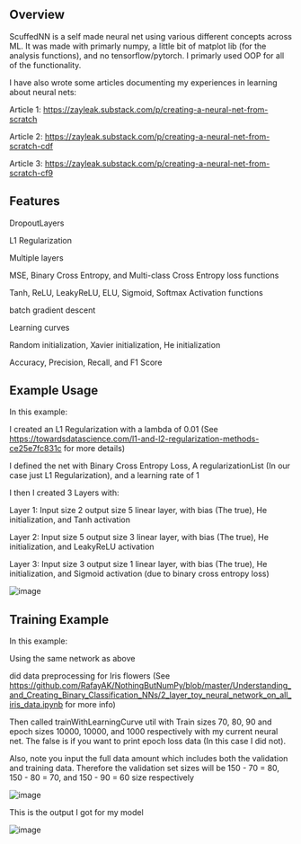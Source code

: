## Overview
ScuffedNN is a self made neural net using various different concepts across ML. It was made with primarly numpy, a little bit of matplot lib (for the analysis functions), and no tensorflow/pytorch. 
I primarly used OOP for all of the functionality.

I have also wrote some articles documenting my experiences in learning about neural nets: 

Article 1: https://zayleak.substack.com/p/creating-a-neural-net-from-scratch

Article 2: https://zayleak.substack.com/p/creating-a-neural-net-from-scratch-cdf

Article 3: https://zayleak.substack.com/p/creating-a-neural-net-from-scratch-cf9

## Features
DropoutLayers

L1 Regularization

Multiple layers

MSE, Binary Cross Entropy, and Multi-class Cross Entropy loss functions

Tanh, ReLU, LeakyReLU, ELU, Sigmoid, Softmax Activation functions

batch gradient descent

Learning curves

Random initialization, Xavier initialization, He initialization

Accuracy, Precision, Recall, and F1 Score

## Example Usage
In this example:

I created an L1 Regularization with a lambda of 0.01 (See https://towardsdatascience.com/l1-and-l2-regularization-methods-ce25e7fc831c for more details)

I defined the net with Binary Cross Entropy Loss, A regularizationList (In our case just L1 Regularization), and a learning rate of 1

I then I created 3 Layers with:

Layer 1: Input size 2 output size 5 linear layer, with bias (The true), He initialization, and Tanh activation

Layer 2: Input size 5 output size 3 linear layer, with bias (The true), He initialization, and LeakyReLU activation

Layer 3: Input size 3 output size 1 linear layer, with bias (The true), He initialization, and Sigmoid activation (due to binary cross entropy loss)

![image](https://github.com/zayleak/ScuffedNN/assets/90633128/2479b715-57d9-4072-8e74-a7c4e64b7eb9)

## Training Example 

In this example:

Using the same network as above

did data preprocessing for Iris flowers (See https://github.com/RafayAK/NothingButNumPy/blob/master/Understanding_and_Creating_Binary_Classification_NNs/2_layer_toy_neural_network_on_all_iris_data.ipynb for more info)

Then called trainWithLearningCurve util with Train sizes 70, 80, 90 and epoch sizes 10000, 10000, and 1000 respectively with my current neural net. The false is if you want to print epoch loss data (In this case I did not).

Also, note you input the full data amount which includes both the validation and training data. Therefore the validation set sizes will be 150 - 70 = 80, 150 - 80 = 70, and 150 - 90 = 60 size respectively

![image](https://github.com/zayleak/ScuffedNN/assets/90633128/704271be-91eb-4095-87ca-02df8fd2a2c1)

This is the output I got for my model

![image](https://github.com/zayleak/ScuffedNN/assets/90633128/583659ad-4dcd-426b-bbd4-a90157f422d1)


